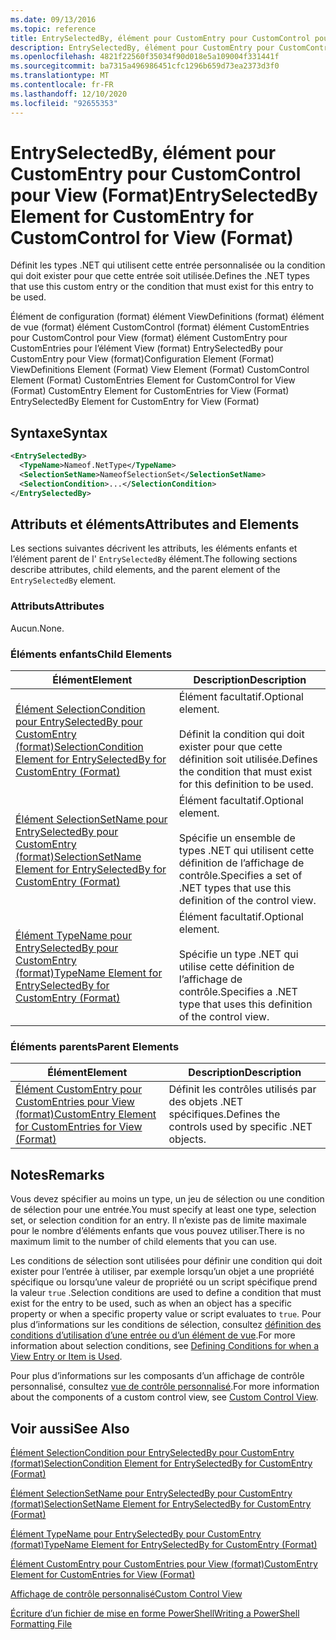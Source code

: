 ```yaml
---
ms.date: 09/13/2016
ms.topic: reference
title: EntrySelectedBy, élément pour CustomEntry pour CustomControl pour View (Format)
description: EntrySelectedBy, élément pour CustomEntry pour CustomControl pour View (Format)
ms.openlocfilehash: 4821f22560f35034f90d018e5a109004f331441f
ms.sourcegitcommit: ba7315a496986451cfc1296b659d73ea2373d3f0
ms.translationtype: MT
ms.contentlocale: fr-FR
ms.lasthandoff: 12/10/2020
ms.locfileid: "92655353"
---
```

# <a name="entryselectedby-element-for-customentry-for-customcontrol-for-view-format"></a><span data-ttu-id="3a31d-103">EntrySelectedBy, élément pour CustomEntry pour CustomControl pour View (Format)</span><span class="sxs-lookup"><span data-stu-id="3a31d-103">EntrySelectedBy Element for CustomEntry for CustomControl for View (Format)</span></span>

<span data-ttu-id="3a31d-104">Définit les types .NET qui utilisent cette entrée personnalisée ou la condition qui doit exister pour que cette entrée soit utilisée.</span><span class="sxs-lookup"><span data-stu-id="3a31d-104">Defines the .NET types that use this custom entry or the condition that must exist for this entry to be used.</span></span>

<span data-ttu-id="3a31d-105">Élément de configuration (format) élément ViewDefinitions (format) élément de vue (format) élément CustomControl (format) élément CustomEntries pour CustomControl pour View (format) élément CustomEntry pour CustomEntries pour l’élément View (format) EntrySelectedBy pour CustomEntry pour View (format)</span><span class="sxs-lookup"><span data-stu-id="3a31d-105">Configuration Element (Format) ViewDefinitions Element (Format) View Element (Format) CustomControl Element (Format) CustomEntries Element for CustomControl for View (Format) CustomEntry Element for CustomEntries for View (Format) EntrySelectedBy Element for CustomEntry for View (Format)</span></span>

## <a name="syntax"></a><span data-ttu-id="3a31d-106">Syntaxe</span><span class="sxs-lookup"><span data-stu-id="3a31d-106">Syntax</span></span>

```xml
<EntrySelectedBy>
  <TypeName>Nameof.NetType</TypeName>
  <SelectionSetName>NameofSelectionSet</SelectionSetName>
  <SelectionCondition>...</SelectionCondition>
</EntrySelectedBy>
```

## <a name="attributes-and-elements"></a><span data-ttu-id="3a31d-107">Attributs et éléments</span><span class="sxs-lookup"><span data-stu-id="3a31d-107">Attributes and Elements</span></span>

<span data-ttu-id="3a31d-108">Les sections suivantes décrivent les attributs, les éléments enfants et l’élément parent de l' `EntrySelectedBy` élément.</span><span class="sxs-lookup"><span data-stu-id="3a31d-108">The following sections describe attributes, child elements, and the parent element of the `EntrySelectedBy` element.</span></span>

### <a name="attributes"></a><span data-ttu-id="3a31d-109">Attributs</span><span class="sxs-lookup"><span data-stu-id="3a31d-109">Attributes</span></span>

<span data-ttu-id="3a31d-110">Aucun.</span><span class="sxs-lookup"><span data-stu-id="3a31d-110">None.</span></span>

### <a name="child-elements"></a><span data-ttu-id="3a31d-111">Éléments enfants</span><span class="sxs-lookup"><span data-stu-id="3a31d-111">Child Elements</span></span>

|<span data-ttu-id="3a31d-112">Élément</span><span class="sxs-lookup"><span data-stu-id="3a31d-112">Element</span></span>|<span data-ttu-id="3a31d-113">Description</span><span class="sxs-lookup"><span data-stu-id="3a31d-113">Description</span></span>|
|-------------|-----------------|
|[<span data-ttu-id="3a31d-114">Élément SelectionCondition pour EntrySelectedBy pour CustomEntry (format)</span><span class="sxs-lookup"><span data-stu-id="3a31d-114">SelectionCondition Element for EntrySelectedBy for CustomEntry (Format)</span></span>](./selectioncondition-element-for-entryselectedby-for-customcontrol-format.md)|<span data-ttu-id="3a31d-115">Élément facultatif.</span><span class="sxs-lookup"><span data-stu-id="3a31d-115">Optional element.</span></span><br /><br /> <span data-ttu-id="3a31d-116">Définit la condition qui doit exister pour que cette définition soit utilisée.</span><span class="sxs-lookup"><span data-stu-id="3a31d-116">Defines the condition that must exist for this definition to be used.</span></span>|
|[<span data-ttu-id="3a31d-117">Élément SelectionSetName pour EntrySelectedBy pour CustomEntry (format)</span><span class="sxs-lookup"><span data-stu-id="3a31d-117">SelectionSetName Element for EntrySelectedBy for CustomEntry (Format)</span></span>](./selectionsetname-element-for-entryselectedby-for-customcontrol-for-view-format.md)|<span data-ttu-id="3a31d-118">Élément facultatif.</span><span class="sxs-lookup"><span data-stu-id="3a31d-118">Optional element.</span></span><br /><br /> <span data-ttu-id="3a31d-119">Spécifie un ensemble de types .NET qui utilisent cette définition de l’affichage de contrôle.</span><span class="sxs-lookup"><span data-stu-id="3a31d-119">Specifies a set of .NET types that use this definition of the control view.</span></span>|
|[<span data-ttu-id="3a31d-120">Élément TypeName pour EntrySelectedBy pour CustomEntry (format)</span><span class="sxs-lookup"><span data-stu-id="3a31d-120">TypeName Element for EntrySelectedBy for CustomEntry (Format)</span></span>](./typename-element-for-selectioncondition-for-customcontrol-for-view-format.md)|<span data-ttu-id="3a31d-121">Élément facultatif.</span><span class="sxs-lookup"><span data-stu-id="3a31d-121">Optional element.</span></span><br /><br /> <span data-ttu-id="3a31d-122">Spécifie un type .NET qui utilise cette définition de l’affichage de contrôle.</span><span class="sxs-lookup"><span data-stu-id="3a31d-122">Specifies a .NET type that uses this definition of the control view.</span></span>|

### <a name="parent-elements"></a><span data-ttu-id="3a31d-123">Éléments parents</span><span class="sxs-lookup"><span data-stu-id="3a31d-123">Parent Elements</span></span>

|<span data-ttu-id="3a31d-124">Élément</span><span class="sxs-lookup"><span data-stu-id="3a31d-124">Element</span></span>|<span data-ttu-id="3a31d-125">Description</span><span class="sxs-lookup"><span data-stu-id="3a31d-125">Description</span></span>|
|-------------|-----------------|
|[<span data-ttu-id="3a31d-126">Élément CustomEntry pour CustomEntries pour View (format)</span><span class="sxs-lookup"><span data-stu-id="3a31d-126">CustomEntry Element for CustomEntries for View (Format)</span></span>](./customentry-element-for-customentries-for-customcontrol-for-view-format.md)|<span data-ttu-id="3a31d-127">Définit les contrôles utilisés par des objets .NET spécifiques.</span><span class="sxs-lookup"><span data-stu-id="3a31d-127">Defines the controls used by specific .NET objects.</span></span>|

## <a name="remarks"></a><span data-ttu-id="3a31d-128">Notes</span><span class="sxs-lookup"><span data-stu-id="3a31d-128">Remarks</span></span>

<span data-ttu-id="3a31d-129">Vous devez spécifier au moins un type, un jeu de sélection ou une condition de sélection pour une entrée.</span><span class="sxs-lookup"><span data-stu-id="3a31d-129">You must specify at least one type, selection set, or selection condition for an entry.</span></span> <span data-ttu-id="3a31d-130">Il n’existe pas de limite maximale pour le nombre d’éléments enfants que vous pouvez utiliser.</span><span class="sxs-lookup"><span data-stu-id="3a31d-130">There is no maximum limit to the number of child elements that you can use.</span></span>

<span data-ttu-id="3a31d-131">Les conditions de sélection sont utilisées pour définir une condition qui doit exister pour l’entrée à utiliser, par exemple lorsqu’un objet a une propriété spécifique ou lorsqu’une valeur de propriété ou un script spécifique prend la valeur `true` .</span><span class="sxs-lookup"><span data-stu-id="3a31d-131">Selection conditions are used to define a condition that must exist for the entry to be used, such as when an object has a specific property or when a specific property value or script evaluates to `true`.</span></span> <span data-ttu-id="3a31d-132">Pour plus d’informations sur les conditions de sélection, consultez [définition des conditions d’utilisation d’une entrée ou d’un élément de vue](./defining-conditions-for-displaying-data.md).</span><span class="sxs-lookup"><span data-stu-id="3a31d-132">For more information about selection conditions, see [Defining Conditions for when a View Entry or Item is Used](./defining-conditions-for-displaying-data.md).</span></span>

<span data-ttu-id="3a31d-133">Pour plus d’informations sur les composants d’un affichage de contrôle personnalisé, consultez [vue de contrôle personnalisé](./creating-custom-controls.md).</span><span class="sxs-lookup"><span data-stu-id="3a31d-133">For more information about the components of a custom control view, see [Custom Control View](./creating-custom-controls.md).</span></span>

## <a name="see-also"></a><span data-ttu-id="3a31d-134">Voir aussi</span><span class="sxs-lookup"><span data-stu-id="3a31d-134">See Also</span></span>

[<span data-ttu-id="3a31d-135">Élément SelectionCondition pour EntrySelectedBy pour CustomEntry (format)</span><span class="sxs-lookup"><span data-stu-id="3a31d-135">SelectionCondition Element for EntrySelectedBy for CustomEntry (Format)</span></span>](./selectioncondition-element-for-entryselectedby-for-customcontrol-format.md)

[<span data-ttu-id="3a31d-136">Élément SelectionSetName pour EntrySelectedBy pour CustomEntry (format)</span><span class="sxs-lookup"><span data-stu-id="3a31d-136">SelectionSetName Element for EntrySelectedBy for CustomEntry (Format)</span></span>](./selectionsetname-element-for-entryselectedby-for-customcontrol-for-view-format.md)

[<span data-ttu-id="3a31d-137">Élément TypeName pour EntrySelectedBy pour CustomEntry (format)</span><span class="sxs-lookup"><span data-stu-id="3a31d-137">TypeName Element for EntrySelectedBy for CustomEntry (Format)</span></span>](./typename-element-for-selectioncondition-for-customcontrol-for-view-format.md)

[<span data-ttu-id="3a31d-138">Élément CustomEntry pour CustomEntries pour View (format)</span><span class="sxs-lookup"><span data-stu-id="3a31d-138">CustomEntry Element for CustomEntries for View (Format)</span></span>](./customentry-element-for-customentries-for-customcontrol-for-view-format.md)

[<span data-ttu-id="3a31d-139">Affichage de contrôle personnalisé</span><span class="sxs-lookup"><span data-stu-id="3a31d-139">Custom Control View</span></span>](./creating-custom-controls.md)

[<span data-ttu-id="3a31d-140">Écriture d’un fichier de mise en forme PowerShell</span><span class="sxs-lookup"><span data-stu-id="3a31d-140">Writing a PowerShell Formatting File</span></span>](./writing-a-powershell-formatting-file.md)
